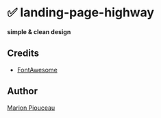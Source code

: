 # ✅ landing-page-highway

**simple & clean design**

## Credits
- [FontAwesome](https://fontawesome.github.io/Font-Awesome/)

## Author
[Marion Piouceau](https://www.linkedin.com/in/marionpiouceau/)

